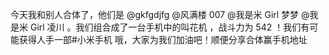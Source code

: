 今天我和别人合体了，他们是 @gkfgdjfg @风满楼 007 @我是米 Girl 梦梦 @我是米 Girl 凌川 。我们组合成了一台手机中的叫花机 ，战斗力为 542 ！我们有可能获得人手一部#小米手机 哦，大家为我们加油吧！顺便分享合体赢手机地址 ​​​​